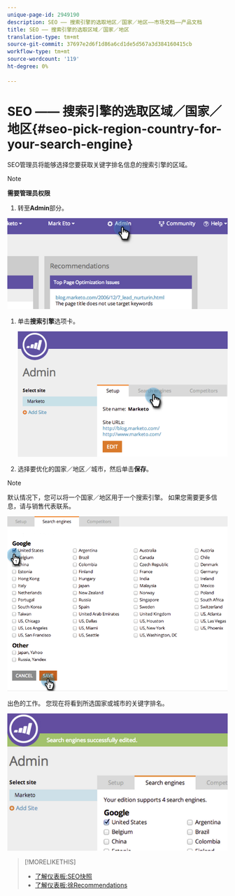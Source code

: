 ```yaml
---
unique-page-id: 2949190
description: SEO —— 搜索引擎的选取地区／国家／地区——市场文档——产品文档
title: SEO —— 搜索引擎的选取区域／国家／地区
translation-type: tm+mt
source-git-commit: 37697e2d6f1d86a6cd1de5d567a3d384160415cb
workflow-type: tm+mt
source-wordcount: '119'
ht-degree: 0%

---
```



# SEO —— 搜索引擎的选取区域／国家／地区{#seo-pick-region-country-for-your-search-engine}

SEO管理员将能够选择您要获取关键字排名信息的搜索引擎的区域。

>[!NOTE]
>
>**需要管理员权限**

1. 转至&#x200B;**Admin**&#x200B;部分。

![](assets/image2014-9-17-21-3a6-3a43.png)

1. 单击&#x200B;**搜索引擎**&#x200B;选项卡。

   ![](assets/image2014-9-17-21-3a7-3a25.png)

1. 选择要优化的国家／地区／城市，然后单击&#x200B;**保存**。

>[!NOTE]
>
>默认情况下，您可以将一个国家／地区用于一个搜索引擎。 如果您需要更多信息，请与销售代表联系。

![](assets/image2014-9-17-21-3a8-3a8.png)

出色的工作。 您现在将看到所选国家或城市的关键字排名。

![](assets/image2014-9-17-21-3a8-3a15.png)

>[!MORELIKETHIS]
>
>* [了解仪表板:SEO快照](/help/marketo/product-docs/additional-apps/seo/understanding-seo/understanding-the-seo-dashboard-seo-snapshot.md)
>* [了解仪表板:徐Recommendations](/help/marketo/product-docs/additional-apps/seo/understanding-seo/understanding-the-seo-dashboard-seo-recommendations.md)

